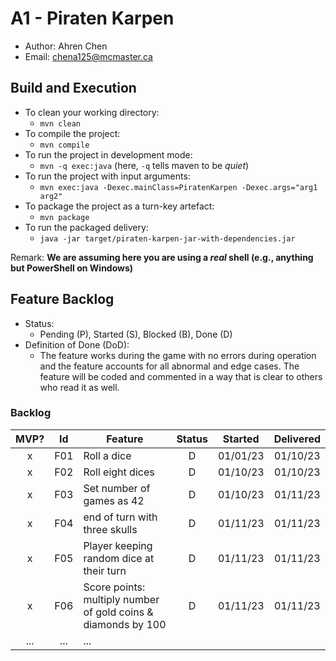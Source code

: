 # A1 - Piraten Karpen

  * Author: Ahren Chen
  * Email: chena125@mcmaster.ca

## Build and Execution

  * To clean your working directory:
    * `mvn clean`
  * To compile the project:
    * `mvn compile`
  * To run the project in development mode:
    * `mvn -q exec:java` (here, `-q` tells maven to be _quiet_)
  * To run the project with input arguments:
    *  `mvn exec:java -Dexec.mainClass=PiratenKarpen -Dexec.args="arg1 arg2"`
  * To package the project as a turn-key artefact:
    * `mvn package`
  * To run the packaged delivery:
    * `java -jar target/piraten-karpen-jar-with-dependencies.jar` 

Remark: **We are assuming here you are using a _real_ shell (e.g., anything but PowerShell on Windows)**

## Feature Backlog

 * Status: 
   * Pending (P), Started (S), Blocked (B), Done (D)
 * Definition of Done (DoD):
   * The feature works during the game with no errors during operation and the feature accounts for all abnormal and edge cases. The feature will be coded and commented in a way that is clear to others who read it as well.

### Backlog 

| MVP? | Id  | Feature  | Status  |  Started  | Delivered |
| :-:  |:-:  |---       | :-:     | :-:       | :-:       |
| x   | F01 | Roll a dice |  D | 01/01/23 | 01/10/23 |
| x   | F02 | Roll eight dices  |  D | 01/10/23 | 01/10/23 |
| x   | F03 | Set number of games as 42  |  D  | 01/10/23 | 01/11/23 |
| x   | F04 | end of turn with three skulls | D | 01/11/23 | 01/11/23 |
| x   | F05 | Player keeping random dice at their turn | D | 01/11/23 | 01/11/23 |
| x   | F06 | Score points: multiply number of gold coins & diamonds by 100 | D | 01/11/23 | 01/11/23 |
| ... | ... | ... |

